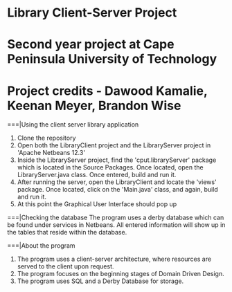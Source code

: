 # Library Client-Server Project
# Second year project at Cape Peninsula University of Technology
# Project credits - Dawood Kamalie, Keenan Meyer, Brandon Wise
 
===|Using the client server library application 
1) Clone the repository
2) Open both the LibraryClient project and the LibraryServer project in 'Apache Netbeans 12.3'
3) Inside the LibraryServer project, find the 'cput.libraryServer' package which is located in the Source Packages. Once located, open the LibraryServer.java class. Once entered, build and run it.
4) After running the server, open the LibraryClient and locate the 'views' package. Once located, click on the 'Main.java' class, and again, build and run it. 
5) At this point the Graphical User Interface should pop up 
 
===|Checking the database 
The program uses a derby database which can be found under services in Netbeans. All entered information will show up in the tables that reside within the database.

===|About the program
1) The program uses a client-server architecture, where resources are served to the client upon request.
2) The program focuses on the beginning stages of Domain Driven Design.
3) The program uses SQL and a Derby Database for storage.
